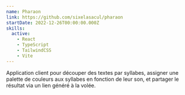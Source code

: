 ```yaml
---
name: Pharaon
link: https://github.com/sixelasacul/pharaon
startDate: 2022-12-26T00:00:00.000Z
skills:
  active:
    - React
    - TypeScript
    - TailwindCSS
    - Vite
---
```


Application client pour découper des textes par syllabes, assigner une palette de couleurs aux syllabes en fonction de leur son, et partager le résultat via un lien généré à la volée.
